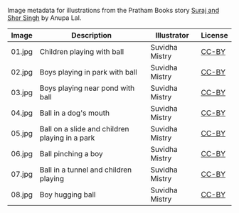 Image metadata for illustrations from the Pratham Books story [Suraj and Sher Singh](https://storyweaver.org.in/stories/160-suraj-and-sher-singh) by Anupa Lal.

Image | Description | Illustrator | License
----- | ----------- | ----------- | -------
01.jpg | Children playing with ball | Suvidha Mistry | [CC-BY](https://creativecommons.org/licenses/by/4.0/)
02.jpg | Boys playing in park with ball | Suvidha Mistry | [CC-BY](https://creativecommons.org/licenses/by/4.0/)
03.jpg | Boys playing near pond with ball | Suvidha Mistry | [CC-BY](https://creativecommons.org/licenses/by/4.0/)
04.jpg | Ball in a dog's mouth | Suvidha Mistry | [CC-BY](https://creativecommons.org/licenses/by/4.0/)
05.jpg | Ball on a slide and children playing in a park | Suvidha Mistry | [CC-BY](https://creativecommons.org/licenses/by/4.0/)
06.jpg | Ball pinching a boy | Suvidha Mistry | [CC-BY](https://creativecommons.org/licenses/by/4.0/)
07.jpg | Ball in a tunnel and children playing | Suvidha Mistry | [CC-BY](https://creativecommons.org/licenses/by/4.0/)
08.jpg | Boy hugging ball | Suvidha Mistry | [CC-BY](https://creativecommons.org/licenses/by/4.0/)
